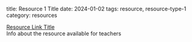 title: Resource 1 Title
date: 2024-01-02
tags: resource, resource-type-1
category: resources

[Resource Link Title](http://path/to/url.html)<br />Info about the resource available for teachers
